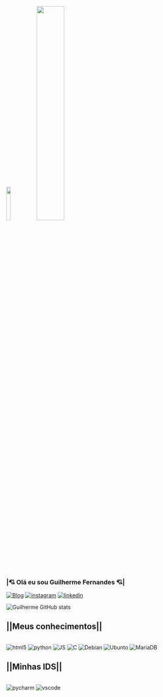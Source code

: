<div style="display:inline_block">
    <img src="https://media.giphy.com/media/gCxd0kUSR6I9dflWgm/giphy.gif" width="15%" >
    <img src="https://media.giphy.com/media/1BhElqDag8fv6MgJRT/giphy.gif" width="38%">
    <img src=https://media.giphy.com/media/UWtFTJwnbVj2z3GEeY/giphy.gif width="0%;">
</div>

### <b>|💘 Olá eu sou Guilherme Fernandes 💘|</b>
[![Blog](https://img.shields.io/website?label=Meucurriculo.com&style=for-the-badge&url=https://sujeitoprogramador.com)](https://ceub.zoser.works/index.php/curriculo/)
[![instagram](https://img.shields.io/badge/Instagram-FE659E?style=for-the-badge&logo=instagram&logoColor=white)](https://www.instagram.com/guilhermehzf/)
[![linkedin](https://img.shields.io/badge/LinkedIn-FE659E?style=for-the-badge&logo=linkedin&logoColor=white)](https://www.linkedin.com/in/guilherme-henrique-fernandes-3593b5244/)

![Guilherme GitHub stats](https://github-readme-stats.vercel.app/api?username=Guilhermehzf&show_icons=true&theme=jolly)

## <b>||Meus conhecimentos||</b>

<div style="display: inline_block"><br/>
  <img aling="center" alt="html5" src="https://img.shields.io/badge/HTML5-FF99B0?style=for-the-badge&logo=html5&logoColor=white"/>
  <img aling="center" alt="python" src="https://img.shields.io/badge/Python-FF99B0?style=for-the-badge&logo=python&logoColor=white"/>
  <img aling="center" alt="JS" src="https://img.shields.io/badge/JavaScript-FF99B0?style=for-the-badge&logo=javascript&logoColor=black"/>
  <img aling="center" alt="C" src="https://img.shields.io/badge/C-FF99B0?style=for-the-badge&logo=c&logoColor=white"/>
  <img aling="center" alt="Debian" src="https://img.shields.io/badge/Debian-FF99B0?style=for-the-badge&logo=debian&logoColor=white"/>
  <img aling="center" alt="Ubunto" src="https://img.shields.io/badge/Ubuntu-FF99B0?style=for-the-badge&logo=ubuntu&logoColor=white"/>
  <img aling="center" alt="MariaDB" src="https://img.shields.io/badge/MariaDB-FF99B0?style=for-the-badge&logo=mariadb&logoColor=white"/>
</div>

## <b>||Minhas IDS||</b>
<div style="display: inline_block"><br/>
  <img aling="center" alt="pycharm" src="https://img.shields.io/badge/PyCharm-FF99B0.svg?&style=for-the-badge&logo=PyCharm&logoColor=white"/>
  <img aling="center" alt="vscode" src="https://img.shields.io/badge/Visual_Studio_Code-FF99B0?style=for-the-badge&logo=visual%20studio%20code&logoColor=white">
</div>
